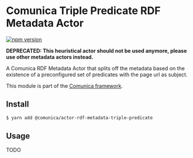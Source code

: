 # Comunica Triple Predicate RDF Metadata Actor

[![npm version](https://badge.fury.io/js/%40comunica%2Factor-rdf-metadata-triple-predicate.svg)](https://www.npmjs.com/package/@comunica/actor-rdf-metadata-triple-predicate)

**DEPRECATED: This heuristical actor should not be used anymore, please use other metadata actors instead.**

A Comunica RDF Metadata Actor that splits off the metadata based on the existence of a preconfigured set of predicates with the page url as subject.

This module is part of the [Comunica framework](https://github.com/comunica/comunica).

## Install

```bash
$ yarn add @comunica/actor-rdf-metadata-triple-predicate
```

## Usage

TODO
